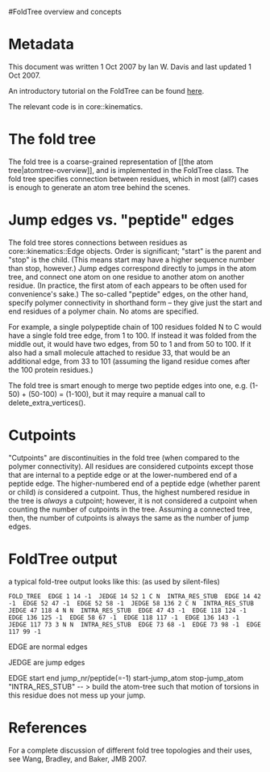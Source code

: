 #FoldTree overview and concepts

Metadata
========
This document was written 1 Oct 2007 by Ian W. Davis and last updated 1 Oct 2007.

An introductory tutorial on the FoldTree can be found [here](https://www.rosettacommons.org/demos/latest/tutorials/fold_tree/fold_tree).

The relevant code is in core::kinematics. 

The fold tree
=============

The fold tree is a coarse-grained representation of [[the atom tree|atomtree-overview]], and is implemented in the FoldTree class. The fold tree specifies connection between residues, which in most (all?) cases is enough to generate an atom tree behind the scenes.

Jump edges vs. "peptide" edges
==============================

The fold tree stores connections between residues as core::kinematics::Edge objects. Order is significant; "start" is the parent and "stop" is the child. (This means start may have a higher sequence number than stop, however.) Jump edges correspond directly to jumps in the atom tree, and connect one atom on one residue to another atom on another residue. (In practice, the first atom of each appears to be often used for convenience's sake.) The so-called "peptide" edges, on the other hand, specify polymer connectivity in shorthand form – they give just the start and end residues of a polymer chain. No atoms are specified.

For example, a single polypeptide chain of 100 residues folded N to C would have a single fold tree edge, from 1 to 100. If instead it was folded from the middle out, it would have two edges, from 50 to 1 and from 50 to 100. If it also had a small molecule attached to residue 33, that would be an additional edge, from 33 to 101 (assuming the ligand residue comes after the 100 protein residues.)

The fold tree is smart enough to merge two peptide edges into one, e.g. (1-50) + (50-100) = (1-100), but it may require a manual call to delete\_extra\_vertices().

Cutpoints
=========

"Cutpoints" are discontinuities in the fold tree (when compared to the polymer connectivity). All residues are considered cutpoints except those that are internal to a peptide edge or at the lower-numbered end of a peptide edge. The higher-numbered end of a peptide edge (whether parent or child) *is* considered a cutpoint. Thus, the highest numbered residue in the tree is *always* a cutpoint; however, it is not considered a cutpoint when counting the number of cutpoints in the tree. Assuming a connected tree, then, the number of cutpoints is always the same as the number of jump edges.

FoldTree output
===============

a typical fold-tree output looks like this: (as used by silent-files)

```
FOLD_TREE  EDGE 1 14 -1  JEDGE 14 52 1 C N  INTRA_RES_STUB  EDGE 14 42 -1  EDGE 52 47 -1  EDGE 52 58 -1  JEDGE 58 136 2 C N  INTRA_RES_STUB  JEDGE 47 118 4 N N  INTRA_RES_STUB  EDGE 47 43 -1  EDGE 118 124 -1  EDGE 136 125 -1  EDGE 58 67 -1  EDGE 118 117 -1  EDGE 136 143 -1  JEDGE 117 73 3 N N  INTRA_RES_STUB  EDGE 73 68 -1  EDGE 73 98 -1  EDGE 117 99 -1
```

EDGE are normal edges

JEDGE are jump edges

EDGE start end jump_nr/peptide(=-1) start-jump_atom stop-jump_atom "INTRA_RES_STUB" -- > build the atom-tree such that motion of torsions in this residue does not mess up your jump.

References
==========

For a complete discussion of different fold tree topologies and their uses, see Wang, Bradley, and Baker, JMB 2007.

